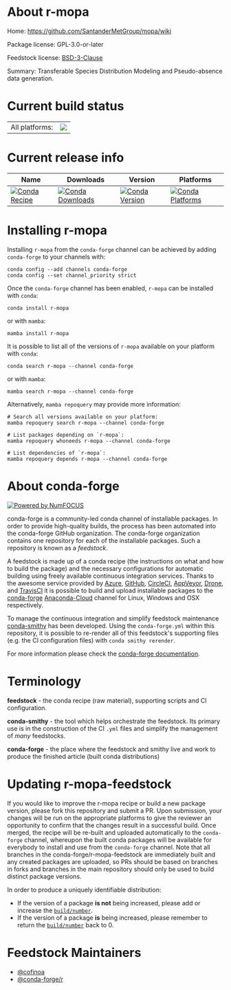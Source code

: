 About r-mopa
============

Home: https://github.com/SantanderMetGroup/mopa/wiki

Package license: GPL-3.0-or-later

Feedstock license: [BSD-3-Clause](https://github.com/conda-forge/r-mopa-feedstock/blob/main/LICENSE.txt)

Summary: Transferable Species Distribution Modeling and Pseudo-absence data generation.

Current build status
====================


<table><tr><td>All platforms:</td>
    <td>
      <a href="https://dev.azure.com/conda-forge/feedstock-builds/_build/latest?definitionId=16165&branchName=main">
        <img src="https://dev.azure.com/conda-forge/feedstock-builds/_apis/build/status/r-mopa-feedstock?branchName=main">
      </a>
    </td>
  </tr>
</table>

Current release info
====================

| Name | Downloads | Version | Platforms |
| --- | --- | --- | --- |
| [![Conda Recipe](https://img.shields.io/badge/recipe-r--mopa-green.svg)](https://anaconda.org/conda-forge/r-mopa) | [![Conda Downloads](https://img.shields.io/conda/dn/conda-forge/r-mopa.svg)](https://anaconda.org/conda-forge/r-mopa) | [![Conda Version](https://img.shields.io/conda/vn/conda-forge/r-mopa.svg)](https://anaconda.org/conda-forge/r-mopa) | [![Conda Platforms](https://img.shields.io/conda/pn/conda-forge/r-mopa.svg)](https://anaconda.org/conda-forge/r-mopa) |

Installing r-mopa
=================

Installing `r-mopa` from the `conda-forge` channel can be achieved by adding `conda-forge` to your channels with:

```
conda config --add channels conda-forge
conda config --set channel_priority strict
```

Once the `conda-forge` channel has been enabled, `r-mopa` can be installed with `conda`:

```
conda install r-mopa
```

or with `mamba`:

```
mamba install r-mopa
```

It is possible to list all of the versions of `r-mopa` available on your platform with `conda`:

```
conda search r-mopa --channel conda-forge
```

or with `mamba`:

```
mamba search r-mopa --channel conda-forge
```

Alternatively, `mamba repoquery` may provide more information:

```
# Search all versions available on your platform:
mamba repoquery search r-mopa --channel conda-forge

# List packages depending on `r-mopa`:
mamba repoquery whoneeds r-mopa --channel conda-forge

# List dependencies of `r-mopa`:
mamba repoquery depends r-mopa --channel conda-forge
```


About conda-forge
=================

[![Powered by
NumFOCUS](https://img.shields.io/badge/powered%20by-NumFOCUS-orange.svg?style=flat&colorA=E1523D&colorB=007D8A)](https://numfocus.org)

conda-forge is a community-led conda channel of installable packages.
In order to provide high-quality builds, the process has been automated into the
conda-forge GitHub organization. The conda-forge organization contains one repository
for each of the installable packages. Such a repository is known as a *feedstock*.

A feedstock is made up of a conda recipe (the instructions on what and how to build
the package) and the necessary configurations for automatic building using freely
available continuous integration services. Thanks to the awesome service provided by
[Azure](https://azure.microsoft.com/en-us/services/devops/), [GitHub](https://github.com/),
[CircleCI](https://circleci.com/), [AppVeyor](https://www.appveyor.com/),
[Drone](https://cloud.drone.io/welcome), and [TravisCI](https://travis-ci.com/)
it is possible to build and upload installable packages to the
[conda-forge](https://anaconda.org/conda-forge) [Anaconda-Cloud](https://anaconda.org/)
channel for Linux, Windows and OSX respectively.

To manage the continuous integration and simplify feedstock maintenance
[conda-smithy](https://github.com/conda-forge/conda-smithy) has been developed.
Using the ``conda-forge.yml`` within this repository, it is possible to re-render all of
this feedstock's supporting files (e.g. the CI configuration files) with ``conda smithy rerender``.

For more information please check the [conda-forge documentation](https://conda-forge.org/docs/).

Terminology
===========

**feedstock** - the conda recipe (raw material), supporting scripts and CI configuration.

**conda-smithy** - the tool which helps orchestrate the feedstock.
                   Its primary use is in the construction of the CI ``.yml`` files
                   and simplify the management of *many* feedstocks.

**conda-forge** - the place where the feedstock and smithy live and work to
                  produce the finished article (built conda distributions)


Updating r-mopa-feedstock
=========================

If you would like to improve the r-mopa recipe or build a new
package version, please fork this repository and submit a PR. Upon submission,
your changes will be run on the appropriate platforms to give the reviewer an
opportunity to confirm that the changes result in a successful build. Once
merged, the recipe will be re-built and uploaded automatically to the
`conda-forge` channel, whereupon the built conda packages will be available for
everybody to install and use from the `conda-forge` channel.
Note that all branches in the conda-forge/r-mopa-feedstock are
immediately built and any created packages are uploaded, so PRs should be based
on branches in forks and branches in the main repository should only be used to
build distinct package versions.

In order to produce a uniquely identifiable distribution:
 * If the version of a package **is not** being increased, please add or increase
   the [``build/number``](https://docs.conda.io/projects/conda-build/en/latest/resources/define-metadata.html#build-number-and-string).
 * If the version of a package **is** being increased, please remember to return
   the [``build/number``](https://docs.conda.io/projects/conda-build/en/latest/resources/define-metadata.html#build-number-and-string)
   back to 0.

Feedstock Maintainers
=====================

* [@cofinoa](https://github.com/cofinoa/)
* [@conda-forge/r](https://github.com/conda-forge/r/)

